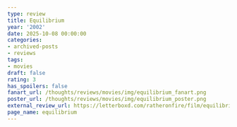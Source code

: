 ```yaml
---
type: review
title: Equilibrium
year: '2002'
date: 2025-10-08 00:00:00
categories:
- archived-posts
- reviews
tags:
- movies
draft: false
rating: 3
has_spoilers: false
fanart_url: /thoughts/reviews/movies/img/equilibrium_fanart.png
poster_url: /thoughts/reviews/movies/img/equilibrium_poster.png
external_review_url: https://letterboxd.com/ratheronfire/film/equilibrium/
page_name: equilibrium
---
```


